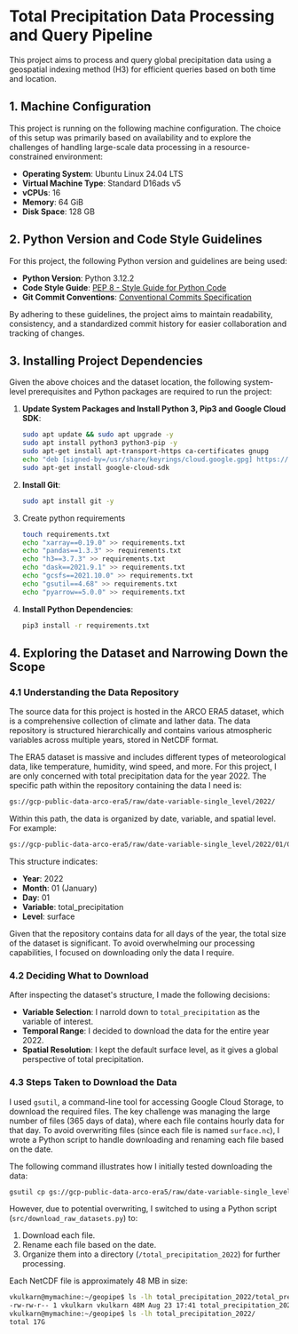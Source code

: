 # Total Precipitation Data Processing and Query Pipeline

This project aims to process and query global precipitation data using a geospatial indexing method (H3) for efficient queries based on both time and location.

## 1. Machine Configuration

This project is running on the following machine configuration. The choice of this setup was primarily based on availability and to explore the challenges of handling large-scale data processing in a resource-constrained environment:

- **Operating System**: Ubuntu Linux 24.04 LTS
- **Virtual Machine Type**: Standard D16ads v5
- **vCPUs**: 16
- **Memory**: 64 GiB
- **Disk Space**: 128 GB

## 2. Python Version and Code Style Guidelines

For this project, the following Python version and guidelines are being used:

- **Python Version**: Python 3.12.2
- **Code Style Guide**: [PEP 8 - Style Guide for Python Code](https://peps.python.org/pep-0008/)
- **Git Commit Conventions**: [Conventional Commits Specification](https://www.conventionalcommits.org/en/v1.0.0/)

By adhering to these guidelines, the project aims to maintain readability, consistency, and a standardized commit history for easier collaboration and tracking of changes.

## 3. Installing Project Dependencies

Given the above choices and the dataset location, the following system-level prerequisites and Python packages are required to run the project:

1. **Update System Packages and Install Python 3, Pip3 and Google Cloud SDK**:
   ```bash
   sudo apt update && sudo apt upgrade -y 
   sudo apt install python3 python3-pip -y
   sudo apt-get install apt-transport-https ca-certificates gnupg
   echo "deb [signed-by=/usr/share/keyrings/cloud.google.gpg] https://packages.cloud.google.com/apt cloud-sdk main" | sudo tee -a /etc/apt/sources.list.d/google-cloud-sdk.list
   sudo apt-get install google-cloud-sdk
    ```
2. **Install Git**:
    ```bash
    sudo apt install git -y
    ```
3. Create python requirements
    ```bash
    touch requirements.txt
    echo "xarray==0.19.0" >> requirements.txt
    echo "pandas==1.3.3" >> requirements.txt
    echo "h3==3.7.3" >> requirements.txt
    echo "dask==2021.9.1" >> requirements.txt
    echo "gcsfs==2021.10.0" >> requirements.txt
    echo "gsutil==4.68" >> requirements.txt
    echo "pyarrow==5.0.0" >> requirements.txt
    ```
4. **Install Python Dependencies**:
    ```bash
    pip3 install -r requirements.txt
    ```


## 4. Exploring the Dataset and Narrowing Down the Scope

### 4.1 Understanding the Data Repository

The source data for this project is hosted in the ARCO ERA5 dataset, which is a comprehensive collection of climate and Iather data. The data repository is structured hierarchically and contains various atmospheric variables across multiple years, stored in NetCDF format.

The ERA5 dataset is massive and includes different types of meteorological data, like temperature, humidity, wind speed, and more. For this project, I are only concerned with total precipitation data for the year 2022. The specific path within the repository containing the data I need is:

```bash
gs://gcp-public-data-arco-era5/raw/date-variable-single_level/2022/
```

Within this path, the data is organized by date, variable, and spatial level. For example:

```bash
gs://gcp-public-data-arco-era5/raw/date-variable-single_level/2022/01/01/total_precipitation/surface.nc
```

This structure indicates:

- **Year**: 2022
- **Month**: 01 (January)
- **Day**: 01
- **Variable**: total_precipitation
- **Level**: surface

Given that the repository contains data for all days of the year, the total size of the dataset is significant. To avoid overwhelming our processing capabilities, I focused on downloading only the data I require.

### 4.2 Deciding What to Download

After inspecting the dataset's structure, I made the following decisions:

- **Variable Selection**: I narroId down to `total_precipitation` as the variable of interest.
- **Temporal Range**: I decided to download the data for the entire year 2022.
- **Spatial Resolution**: I kept the default surface level, as it gives a global perspective of total precipitation.

### 4.3 Steps Taken to Download the Data

I used `gsutil`, a command-line tool for accessing Google Cloud Storage, to download the required files. 
The key challenge was managing the large number of files (365 days of data), where each file contains hourly data for that day. 
To avoid overwriting files (since each file is named `surface.nc`), I wrote a Python script to handle downloading and renaming each file based on the date.

The following command illustrates how I initially tested downloading the data:

```bash
gsutil cp gs://gcp-public-data-arco-era5/raw/date-variable-single_level/2022/*/*/total_precipitation/surface.nc .
```

However, due to potential overwriting, I switched to using a Python script (`src/download_raw_datasets.py`) to:

1. Download each file.
2. Rename each file based on the date.
3. Organize them into a directory (`/total_precipitation_2022`) for further processing.

Each NetCDF file is approximately 48 MB in size:

```bash
vkulkarn@mymachine:~/geopipe$ ls -lh total_precipitation_2022/total_precipitation_2022_01_01.nc
-rw-rw-r-- 1 vkulkarn vkulkarn 48M Aug 23 17:41 total_precipitation_2022/total_precipitation_2022_01_01.nc
vkulkarn@mymachine:~/geopipe$ ls -lh total_precipitation_2022/
total 17G
```